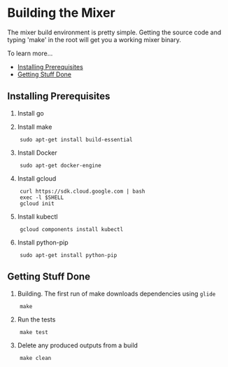 # Building the Mixer

The mixer build environment is pretty simple. Getting the source code and typing 'make'
in the root will get you a working mixer binary.

To learn more...

- [Installing Prerequisites](#installing-prerequisites)
- [Getting Stuff Done](#getting-stuff-done)

## Installing Prerequisites

1. Install go

2. Install make
```
    sudo apt-get install build-essential
```

3. Install Docker
```
    sudo apt-get docker-engine
```

4. Install gcloud
```
    curl https://sdk.cloud.google.com | bash
    exec -l $SHELL
    gcloud init
```

5. Install kubectl
```
    gcloud components install kubectl
```

6. Install python-pip
```
    sudo apt-get install python-pip
```

## Getting Stuff Done

1. Building. The first run of make downloads dependencies using ``glide``
```
    make
```

2. Run the tests
```
    make test
```

3. Delete any produced outputs from a build
```
    make clean
```
